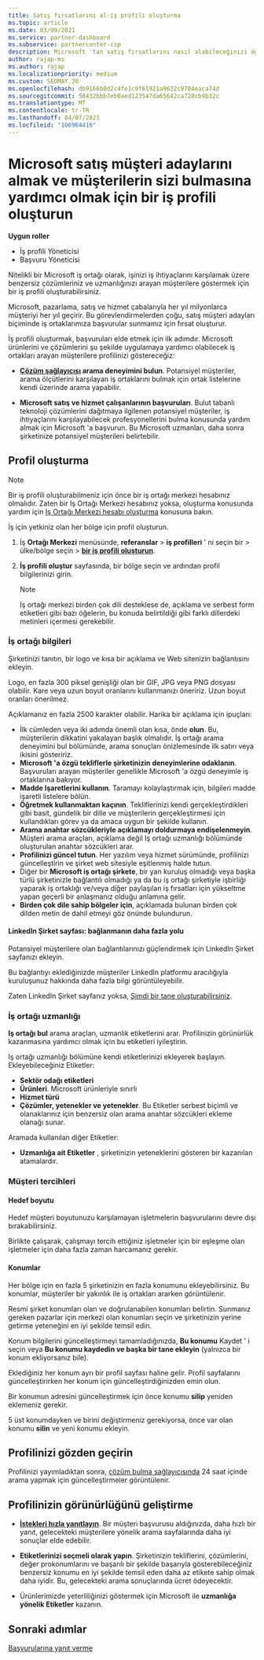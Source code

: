 ```yaml
---
title: Satış fırsatlarını al-iş profili oluşturma
ms.topic: article
ms.date: 03/09/2021
ms.service: partner-dashboard
ms.subservice: partnercenter-csp
description: Microsoft 'tan satış fırsatlarını nasıl alabileceğinizi öğrenin. Bir anahtar, iş ortağı merkezi 'nde müşterilerin daha kolay bulmasına imkan tanıyan bir iş profili oluşturmaktır.
author: rajap-ms
ms.author: rajap
ms.localizationpriority: medium
ms.custom: SEOMAY.20
ms.openlocfilehash: db9166b0d2c4fe1c9f61921a9632c9704eaca74d
ms.sourcegitcommit: 58432bbb7eb0aed123547da65642ca728cb9b32c
ms.translationtype: MT
ms.contentlocale: tr-TR
ms.lasthandoff: 04/07/2021
ms.locfileid: "106964416"
---
```

# <a name="create-a-business-profile-to-get-microsoft-sales-leads-and-help-customers-find-you"></a>Microsoft satış müşteri adaylarını almak ve müşterilerin sizi bulmasına yardımcı olmak için bir iş profili oluşturun

**Uygun roller**

- İş profili Yöneticisi
- Başvuru Yöneticisi

Nitelikli bir Microsoft iş ortağı olarak, işinizi iş ihtiyaçlarını karşılamak üzere benzersiz çözümleriniz ve uzmanlığınızı arayan müşterilere göstermek için bir iş profili oluşturabilirsiniz.

Microsoft, pazarlama, satış ve hizmet çabalarıyla her yıl milyonlarca müşteriyi her yıl geçirir. Bu görevlendirmelerden çoğu, satış müşteri adayları biçiminde iş ortaklarımıza başvurular sunmamız için fırsat oluşturur. 

İş profili oluşturmak, başvuruları elde etmek için ilk adımdır. Microsoft ürünlerini ve çözümlerini şu şekilde uygulamaya yardımcı olabilecek iş ortakları arayan müşterilere profilinizi göstereceğiz:

- **[Çözüm sağlayıcısı](https://www.microsoft.com/solution-providers/home) arama deneyimini bulun**. Potansiyel müşteriler, arama ölçütlerini karşılayan iş ortaklarını bulmak için ortak listelerine kendi üzerinde arama yapabilir.

- **Microsoft satış ve hizmet çalışanlarının başvuruları**. Bulut tabanlı teknoloji çözümlerini dağıtmaya ilgilenen potansiyel müşteriler, iş ihtiyaçlarını karşılayabilecek profesyonellerini bulma konusunda yardım almak için Microsoft 'a başvurun. Bu Microsoft uzmanları, daha sonra şirketinize potansiyel müşterileri belirtebilir.

## <a name="create-a-profile"></a>Profil oluşturma

> [!NOTE]  
> Bir iş profili oluşturabilmeniz için önce bir iş ortağı merkezi hesabınız olmalıdır. Zaten bir Iş Ortağı Merkezi hesabınız yoksa, oluşturma konusunda yardım için [Iş Ortağı Merkezi hesabı oluşturma](mpn-create-a-partner-center-account.md) konusuna bakın.

İş için yetkiniz olan her bölge için profil oluşturun.

1. İş **Ortağı Merkezi** menüsünde, **referanslar** &gt; **iş profilleri** ' ni seçin bir &gt; ülke/bölge seçin > **[bir iş profili oluşturun](https://partner.microsoft.com/referrals/businessprofiles/)**.

2. **İş profili oluştur** sayfasında, bir bölge seçin ve ardından profil bilgilerinizi girin.
   > [!NOTE]  
   >  Iş ortağı merkezi birden çok dili desteklese de, açıklama ve serbest form etiketleri gibi bazı öğelerin, bu konuda belirtildiği gibi farklı dillerdeki metinleri içermesi gerekebilir.

### <a name="partner-information"></a>İş ortağı bilgileri

Şirketinizi tanıtın, bir logo ve kısa bir açıklama ve Web sitenizin bağlantısını ekleyin. 

Logo, en fazla 300 piksel genişliği olan bir GIF, JPG veya PNG dosyası olabilir. Kare veya uzun boyut oranlarını kullanmanızı öneririz. Uzun boyut oranları önerilmez.

Açıklamanız en fazla 2500 karakter olabilir. Harika bir açıklama için ipuçları: 

-  İlk cümleden veya iki adımda önemli olan kısa, önde **olun**. Bu, müşterilerin dikkatini yakalayan başlık olmalıdır. İş ortağı arama deneyimini bul bölümünde, arama sonuçları önizlemesinde ilk satırı veya ikisini gösteririz.
-  **Microsoft 'a özgü tekliflerle şirketinizin deneyimlerine odaklanın**. Başvuruları arayan müşteriler genellikle Microsoft 'a özgü deneyimle iş ortaklarına bakıyor.
-  **Madde Işaretlerini kullanın**. Taramayı kolaylaştırmak için, bilgileri madde işaretli listelere bölün.
-  **Öğretmek kullanmaktan kaçının**. Tekliflerinizi kendi gerçekleştirdikleri gibi basit, gündelik bir dille ve müşterilerin gerçekleştirmesi için kullandıkları görev ya da amaca uygun bir şekilde kullanın.
-  **Arama anahtar sözcükleriyle açıklamayı doldurmaya endişelenmeyin**. Müşteri arama araçları, açıklama değil Iş ortağı uzmanlığı bölümünde oluşturulan anahtar sözcükleri arar.
-  **Profilinizi güncel tutun**. Her yazılım veya hizmet sürümünde, profilinizi güncelleştirin ve şirket web sitesiyle eşitlenmiş halde tutun.
-  Diğer bir **Microsoft iş ortağı şirkete**, bir yan kuruluş olmadığı veya başka türlü şirketinizle bağlantılı olmadığı ya da bu iş ortağı şirketiyle işbirliği yaparak iş ortaklığı ve/veya diğer paylaşılan iş fırsatları için yükseltme yapan geçerli bir anlaşmanız olduğu anlamına gelir.
-  **Birden çok dile sahip bölgeler için**, açıklamada bulunan birden çok dilden metin de dahil etmeyi göz önünde bulundurun.

#### <a name="linkedin-company-page-more-ways-to-connect"></a>LinkedIn Şirket sayfası: bağlanmanın daha fazla yolu

Potansiyel müşterilere olan bağlantılarınızı güçlendirmek için LinkedIn Şirket sayfanızı ekleyin. 

Bu bağlantıyı eklediğinizde müşteriler LinkedIn platformu aracılığıyla kuruluşunuz hakkında daha fazla bilgi görüntüleyebilir.

Zaten LinkedIn Şirket sayfanız yoksa, [Şimdi bir tane oluşturabilirsiniz](https://www.linkedin.com/company/setup/new/).

### <a name="partner-expertise"></a>İş ortağı uzmanlığı

**Iş ortağı bul** arama araçları, uzmanlık etiketlerini arar. Profilinizin görünürlük kazanmasına yardımcı olmak için bu etiketleri iyileştirin.

Iş ortağı uzmanlığı bölümüne kendi etiketlerinizi ekleyerek başlayın. Ekleyebileceğiniz Etiketler: 

-  **Sektör odağı etiketleri**
-  **Ürünleri**. Microsoft ürünleriyle sınırlı
-  **Hizmet türü**
-  **Çözümler, yetenekler ve yetenekler**. Bu Etiketler serbest biçimli ve olanaklarınız için benzersiz olan arama anahtar sözcükleri ekleme olanağı sunar.

Aramada kullanılan diğer Etiketler:

- **Uzmanlığa ait Etiketler** , şirketinizin yeteneklerini gösteren bir kazanılan atamalardır.

### <a name="customer-preferences"></a>Müşteri tercihleri

#### <a name="target-size"></a>Hedef boyutu

Hedef müşteri boyutunuzu karşılamayan işletmelerin başvurularını devre dışı bırakabilirsiniz.

Birlikte çalışarak, çalışmayı tercih ettiğiniz işletmeler için bir eşleşme olan işletmeler için daha fazla zaman harcamanız gerekir.

#### <a name="locations"></a>Konumlar

Her bölge için en fazla 5 şirketinizin en fazla konumunu ekleyebilirsiniz. Bu konumlar, müşteriler bir yakınlık ile iş ortakları ararken görüntülenir.

Resmi şirket konumları olan ve doğrulanabilen konumları belirtin. Sunmanız gereken pazarlar için merkezi olan konumları seçin ve şirketinizin yerine getirme yeteneğini en iyi şekilde temsil edin.

Konum bilgilerini güncelleştirmeyi tamamladığınızda, **Bu konumu** Kaydet ' i seçin veya **Bu konumu kaydedin ve başka bir tane ekleyin** (yalnızca bir konum ekliyorsanız bile).

Eklediğiniz her konum ayrı bir profil sayfası haline gelir. Profil sayfalarını güncelleştirirken her konum için güncelleştirdiğinizden emin olun.

Bir konumun adresini güncelleştirmek için önce konumu **silip** yeniden eklemeniz gerekir.

5 üst konumdayken ve birini değiştirmeniz gerekiyorsa, önce var olan konumu **silin** ve yeni konumu ekleyin.

## <a name="review-your-profile"></a>Profilinizi gözden geçirin

Profilinizi yayımladıktan sonra, [çözüm bulma sağlayıcısında](https://www.microsoft.com/solution-providers/home) 24 saat içinde arama yapmak için güncelleştirmeler görüntülenir.

## <a name="improve-the-visibility-of-your-profile"></a>Profilinizin görünürlüğünü geliştirme

- **[İstekleri hızla yanıtlayın](manage-leads.md)**. Bir müşteri başvurusu aldığınızda, daha hızlı bir yanıt, gelecekteki müşterilere yönelik arama sayfalarında daha iyi sonuçlar elde edebilir.

- **Etiketlerinizi seçmeli olarak yapın**.  Şirketinizin tekliflerini, çözümlerini, değer prokonumlarını ve başarılı bir şekilde başarıyla gösterebileceğiniz benzersiz konumu en iyi şekilde temsil eden daha az etikete sahip olmak daha iyidir.  Bu, gelecekteki arama sonuçlarında ücret ödeyecektir.
- Ürünlerimizde yeterliliğinizi göstermek için Microsoft ile **uzmanlığa yönelik Etiketler** kazanın.

## <a name="next-steps"></a>Sonraki adımlar

[Başvurularına yanıt verme](manage-leads.md)
